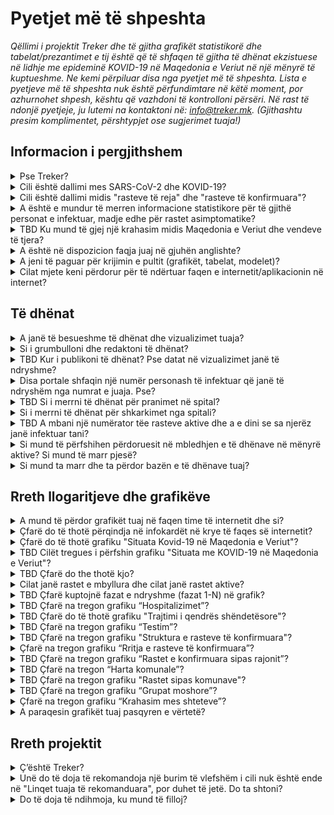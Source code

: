<h1> Pyetjet më të shpeshta</h1>

_Qëllimi i projektit Treker dhe të gjitha grafikët statistikorë dhe tabelat/prezantimet e tij është që të shfaqen të gjitha të dhënat ekzistuese në lidhje me epideminë KOVID-19 në Maqedonia e Veriut në një mënyrë të kuptueshme. Ne kemi përpiluar disa nga pyetjet më të shpeshta. Lista e pyetjeve më të shpeshta nuk është përfundimtare në këtë moment, por azhurnohet shpesh, kështu që vazhdoni të kontrolloni përsëri. Në rast të ndonjë pyetjeje, ju lutemi na kontaktoni në: info@treker.mk. (Gjithashtu presim komplimentet, përshtypjet ose sugjerimet tuaja!)_


## Informacion i pergjithshem

<details>
  <summary id=why-sledilnik>Pse Treker?</summary>

Qëllimi ynë është të ndihmojmë të kuptohet përhapja e virusit dhe të ndihmojmë në rritjen e vetëdijës, reagimit dhe efektivitetit të masave të zbatuara për të frenuar virusin. Mund të mësoni më shumë rreth projektit në skedën [Për neve](/sq/about). 

</details>

<details>
  <summary id=virus-vs-disease>Cili është dallimi mes SARS-CoV-2 dhe KOVID-19? </summary>

**SARS-CoV-2** iështë akronim për ‘Sindromë e rëndë Akute e frymëmarrjes Koronavirus 2’ - që është emri i pranuar ndërkombëtarisht i virusit që shkakton sëmundjen e quajtur  **KOVID-19**. Emri i fundit është gjithashtu një akronim, i krijuar nga fjalët  COrona VIrus Disease (Sëmundja Korona Virus), dhe 2019, është viti kur e njëjta shpërtheu për herë të parë.


</details>

<details>
  <summary id=confirmed-cases>Cili është dallimi midis "rasteve të reja" dhe "rasteve të konfirmuara"?
</summary>

Terminologjia në përdorim në Treker shpjegohet nën  [Çfarë do të thotë](#chart-terminology). ASipas përcaktimit të OBSH-së, një rast i konfirmuar është një person me konfirmim laboratorik të infeksionit KOVID-19, pavarësisht nga shenjat dhe simptomat klinike. Termat e tjerë, siç është të infektuar të ri, mund të shfaqen në media, por nuk përdoren në grafikët tanë. Të gjitha termat e përdorur nga Treker shpjegohen në këto Pyetje më të shpeshta. 

</details>

<details>
  <summary id=all-infected>A është e mundur të merren informacione statistikore për të gjithë personat e infektuar, madje edhe për rastet asimptomatike?
</summary>

Fatkeqësisht, këto të dhëna tani nuk janë të disponueshme. Ekzistojnë disa arsye: Më parë, testet kanë mbuluar vetëm një pjesë të caktuar të popullsisë (pacientë me shenja dhe simptoma të infeksionit akut të frymëmarrjes, të cilët mund të kenë nevojë për trajtim spitalor, profesionistë të kujdesit shëndetësor, banorë të pensionuarëve me simptoma të frymëmarrjes dhe njerëz mbi 60 vjeç nëse mjeku i tyre kështu kërkon). Edhe pse tani udhëzimi i testimit për KOVID-19 është zgjëruar për të përfshirë cilindo që shfaq simptoma të sëmundjes, shumë mund të jenë bartës pa ose vetëm simptoma të buta. Për këtë arsye, statistikat tona mund të mbulojnë vetëm një pjesë të popullsisë që tregon qartë shenja të infeksionit. Kështu, popullata më e re dhe ato të patestuar përfaqësohen në mënyrë disproporcionale. Të dhënat për pacientët asimptomatikë të cilët nuk shfaqin simptoma dhe nuk janë regjistruar askund nuk mund të sigurohen.

</details>

<details>
  <summary id=other-countries>TBD Ku mund të gjej një krahasim midis Maqedonia e Veriut dhe vendeve të tjera?</summary>

Ju mund të gjeni një  [grafik krahasimi ](/sq/stats#countries-chart) në pjesën e poshtme të pultit. Grafiku tregon një krahasim midis Maqedonia e Veriut dhe grupimeve të ndryshme të vendeve në lidhje me numrin e vdekjeve të shkaktuara nga KOVID-19 për një milion banorë. Grupimet e vendeve që krahasohen me Maqedonia e Veriut janë si në vijim:

-   Vendet kritike (BE)
-   Vendet kritike (globale)
-   Vendet fqinje
-   Vendet Nordike
-   Vendet e Azisë Lindore dhe Oqeanisë


Grafiku është rregulluar në mënyrë kronologjike, nga 1 janari, nga vdekja e parë, dhe nga vdekja e parë në një milion, përkatësisht. Mund të ndryshoni pamjen e shfaqjeve të ndryshme kronologjike të krahasimeve të grupimeve të ndryshme të vendeve duke klikuar në skedat e duhura.

</details>

<details>
  <summary id=english-translation>A është në dispozicion faqja juaj në gjuhën anglishte?</summary>

Aktualisht janë në dispozicion vetëm pjesa [Për neve ](/en/about) adhe këto pyetje më të shpeshta, ndërsa pjesa tjetër e faqes së internetit duhet të përkthehet plotësisht. Sidoqoftë, pjesa e tekstit dhe kodi burimor janë në dispozicion si burim i hapur nëse jeni të interesuar të na ndihmoni të përkthenim. Të gjitha  [të dhënat në bazën e të dhënave ](https://github.com/treker-mk) tashmë janë shënuar me etiketa në anglisht, kështu që përdorimi i tij ndërkombëtar (eksporti) është gjithashtu i mundur.

</details>

<details>
  <summary id=are-you-paid>A jeni të paguar për krijimin e pultit (grafikët, tabelat, modelet)?</summary>

Aspak. Treker është një nismë jofitimprurëse e krijuar për të mbështetur përpilimin dhe redaktimin e vazhdueshëm të të dhënave kryesore për përhapjen e koronavirusit në Slloveni. Baza e të dhënave tona është publike dhe lirisht e disponueshme, falas, dhe jo-komerciale, dhe do të mbetet e tillë. Ju lutemi kontrolloni se [Si mund ta marr dhe ta përdor bazën tuaj e të dhënave?](#data-usage)

</details>

<details>
  <summary id=tech-used>Cilat mjete keni përdorur për të ndërtuar faqen e internetit/aplikacionin në internet?</summary>

Sajti është në JavaScript duke përdorur Vue.js, vizualizimet dhe grafikët bëhen në F# duke përdorur bibliotekat Highcharts, dhe projekti është i hapur dhe i disponueshëm në [GitHub – Treker](https://github.com/treker).

</details>

## Të dhënat

<details>
  <summary id=data-reliability>A janë të besueshme të dhënat dhe vizualizimet tuaja?</summary>

Të dhënat grumbullohen nga burime publike të verifikuara, të cilat janë shënuar në skedën  [Burimet](/sq/sources). 

Treker merr të dhëna zyrtare për COVID-19 drejtëpërdrejtë nga Ministria e Shëndetësisë, IKSHP (Instituti Kombëtar i Shëndetit Publik) dhe institucionet e tjera shëndetësore. Ekipi i Treker nuk garanton saktësinë e të dhënave origjinale dhe boton vetëm të dhëna të marra nga burime zyrtare ose media, por ne bëjmë kontroll të kryqëzuar nëse të gjitha të dhënat janë të sakta dhe në përputhje me burimin e dhënë.

</details>

<details>
  <summary id=data-collection>Si i grumbulloni dhe redaktoni të dhënat?</summary>

[Baza e të dhënave TBD](https://docs.google.com/spreadsheets/) është ndërtuar nga të dhënat e burimit IJZ (sipas kategorisë). Të dhënat sipas rajonit dhe moshës përpunohen me vonesë dhe më në fund azhurnohen pasi të njihen rezultatet e hulumtimit demografik në vazhdim. Komunat gjurmohen në tabelën [TBD (Komunat).](https://docs.google.com/spreadsheets/).

Redaktimi i të dhënave për kujdesin spitalor  – [Tabela Pacienti (Pacientët) TBD](https://docs.google.com/spreadsheets/):


- Ne e monitorojmë numrin e spitaleve: të gjitha repartet, në NjQV dhe ventilatorët.

- Ne gjithashtu regjistrojmë tranzicione (pranim/lëshim) midis fazave individuale të sëmundjes (kur kjo është e zbulueshme) nga të dhënat e marra.

- Kur informacioni i tranziimit (pranimit/largimit) është i paplotë, vlerat përcaktohen me përfundim (duke përdorur një formulë).

- Të gjitha burimet dhe konkluzionet regjistrohen si koment në qelizat individuale (të kontrollueshme).

- Të dhënat krahasohen me të dhënat përmbledhëse për pacientët që qëndrojnë në NjQV të publikuara nga Qeveria e Maqedonia e Veriut
  
  </details>

<details>
  <summary id=data-publish-time>TBD Kur i publikoni të dhënat? Pse datat në vizualizimet janë të ndryshme?
</summary>

Shumica e të dhënave për ditën e mëparshme grumbullohen në ora 11:59 (teste, raste të konfirmuara...), dhe të dhënat e spitaleve merren kryesisht në 9 të mëngjesit çdo ditë për të gjitha spitalet. **Our data is usually updated between TBD**
Kur publikojmë të dhëna ditore të azhurnuara, ato janë të disponueshme në të gjitha kanalet tona të shpërndarjes (CSV, REST, faqen e internetit), dhe gjithashtu i raportojmë ato në rrjetet sociale  ([Facebook TBD](https://www.facebook.com/) dhe  [Twitter TBD](https://twitter.com/)).

</details>

<details>
  <summary id=data-differences>Disa portale shfaqin një numër personash të infektuar që janë të ndryshëm nga numrat e juaja. Pse?
  </summary>

Treker përdor vetëm të dhëna të vlefshme dhe zyrtare të raportuara çdo ditë nga Instituti Kombëtar i Shëndetit Publik (IKSHP) dhe të gjitha spitaleve sllovene që trajtojnë KOVID-19. Të dhënat tona kështu vijnë drejtpërdrejtë nga burime të verifikuara, dhe ne gjithashtu kemi informacione të krahasuara që nga fillimi (TBD 4 Mars 2020). Dallimet zakonisht ndodhin sepse media dhe portale të ndryshme marrin të dhënat në periudha të ndryshme të ditës ose përdorin një metodologji të dyshimtë. Shih gjithashtu [A janë të besueshme të dhënat dhe vizualizimet e juaja?](#data-reliability) 

</details>

<details>
  <summary id=data-hospital-in>TBD Si i merrni të dhënat për pranimet në spital?</summary>

Spitalet jo gjithmonë raportojnë pranime ose shkarkime individuale nga të cilat mund të marrim të dhëna të sakta. Numri i pranimeve zakonisht llogaritet nga të dhënat për spitalin aktual dhe aktualisht nga diferenca e krahasuar me ditën e më parme, për të cilën shtojmë numrin e të pushuarve dhe të vdekurve në një ditë të caktuar. Ne mbajmë shënime për pranimet dhe shkarkimet në njësitë e kujdesit intensiv dhe për lidhje dhe shkëputje në/nga ventilatorët në një mënyrë të ngjashme.

</details>

<details>
  <summary id=data-hospital-out>Si i merrni të dhënat për shkarkimet nga spitali?</summary>

Informacioni mbi shkarkimet nga spitalet llogaritet nga të dhënat e marra çdo ditë drejtpërdrejtë nga spitalet, d.m.th. nga një burim i verifikuar. Kryesisht marrim numrin ditor të shkarkimeve për të gjitha spitalet, nga të cilat mund të nxjerrim numrin e të sapo pranuaurve. Shihni gjithashtu [Si i merrni të dhënat për pranimet në spital?](#data-hospital-in)

</details>

<details>
  <summary id=data-active-cases>TBD A mbani një numërator tëe rasteve aktive dhe a e dini se sa njerëz janë infektuar tani?</summary>

TBD 
</details>

<details>
  <summary id=data-contribute>Si mund të përfshihen përdoruesit në mbledhjen e të dhënave në mënyrë aktive? Si mund të marr pjesë?</summary>

Ju mund të ndihmoni vullnetarisht duke mbledhur dhe verifikuar të dhënat nga media (si dhe nga terreni), me analiza statistikore dhe të tjera, etj. Mund të na kontaktoni në info@treker.mk inëse dëshironi të merrni pjesë.

Treker nuk mbledh informacione personale të përdoruesve dhe as informacion që individët dëshirojnë të ndajnë në lidhje me gjendjen e tyre ose statusin e spitalit.


</details>

<details>
  <summary id=data-usage>Si mund ta marr dhe ta përdor bazën e të dhënave tuaj?</summary>

Baza e të dhënave e jonë është publike dhe lihet lirshëm në formën e  [**CSV**, **REST**, and **Google Sheet**](/sq/datasources). Ju lutemi na tregoni qëllimin për të cilin do të përdorni informacionin dhe sigurohuni që të përfshini Treker si burimin e të dhënave tuaja.

Meqenëse të gjitha të dhënat në bazën e të dhënave tashmë janë shënuar me etiketa në gjuhën anglishte (shiko gjithashtu  [A është në dispozicion faqja juaj në internet në gjuhën anglishte?](#english-translation)), përdorimi i tyre ndërkombëtar (eksporti, shfaqja) është gjithashtu i mundur.

</details>

## Rreth llogaritjeve dhe grafikëve


<details>
  <summary id=chart-usage>A mund të përdor grafikët tuaj në faqen time të internetit dhe si?</summary>

Sigurt! Ju mund të vendosni çdo grafik ose shpallje në faqen tuaj - duke përmendur burimin, natyrisht [Klikoni këtu](/sq/embed) dhe zgjidhni grafikun që dëshironi të futni nga lista. Ju lutemi na tregoni për përdorimin tuaj  (info@treker.mk) dhe ne do të jemi të lumtur të shtojmë faqen tuaj në koleksionin tonë të [linqeve të rekomanduara](/sq/links). 

</details>

<details>
  <summary id=chart-infocard-percent>Çfarë do të thotë përqindja në infokardët në krye të faqes së internetit?</summary>

Kjo është një normë e përqindjes së rritjes në një datë të veçantë në numrin e rasteve të konfirmuara rishtas në krahasim me një ditë më parë. Nëse për shembull, në njësinë e kujdesit intensiv ishin dje 16 veta dhe sot ata pranuan edhe katër, kjo është 25% më shumë se situata e djeshme.

</details>

<details>
  <summary id=metrics-comparison-chart>Çfarë do të thotë grafiku "Situata Kovid-19 në Maqedonia e Veriut"?
</summary>

[Grafiku](/sq/stats#metrics-comparison-chart) tregon dinamikën e përditshme dhe të përgjithshme të përhapjes së infeksionit nga fillimi deri në ditët e sotme. Treguesit e përdorur (shiko [Cilët tregues i përfshin grafiku "Situata me KOVID-19 në Maqedonia e Veriut?"](#chart-metrics-included)) na ndihmojnë të kuptojmë nëse dhe sa me sukses po kontrollojmë përhapjen e virusit. Ne mund të monitorojmë shkallën e rritjes ditore të rasteve të konfirmuara rishtazi dhe në mënyrë jodirekte të shohim nëse masat funksionojnë; informacioni për numrin e spitaleve dhe përqindjen e atyre në NjQI tregon se sa njerëz janë seriozisht të rrezikuar nga sëmundja, por në të njëjtën kohë, këto të dhëna na tregojnë edhe barrën e vërtetë për sistemin shëndetësor.

Pikat e zbërthimit tregohen më poshtë, në afatin kohor: nga rasti i parë i konfirmuar (TBD 2020) deri në masat (sipas fjalës dhe datës) të marra për të frenuar përhapjen dhe relaksimin e tyre. Kjo na ndihmon të monitorojmë dinamikën e variablave në lidhje me masat.


</details>

<details>
  <summary id=chart-metrics-included>TBD Cilët tregues i përfshin grafiku "Situata me KOVID-19 në Maqedonia e Veriut"?</summary>

[Grafiku](/sq/stats#metrics-comparison-chart) përfshin:
  
* **Testet (në ditë)** = Numri i testeve të kryer për praninë e virusit SARS-CoV-2 që shkakton COVID-19. Në fazat e para të epidemisë, ky ishte një tregues i rëndësishëm i përhapjes së virusit, por me ndryshimin në metodologjinë e testimit, d.m.th. të mostrës së testuar, ajo u shndërrua në një tregues të aftësisë së sistemit kombëtar të shëndetit dhe diagnostikimit.

* **Testet (gjithsej)** = Shuma e provave deri në; të dhënat janë të dobishme për sa i përket krahasimit ose për sa i përket proporcionit të tërë popullatës së testuar, por mund të jetë çorientuese pasi individë të caktuar mund të testohen disa herë (p.sh. profesionistë shëndetësorë, punonjës në qendrat e të moshuarve, etj.).

* **Rastet e konfirmuara (në ditë)** = Numri i infektuar të konfirmuar në ditë bazuar në teste. Ky tregues nuk pasqyron dinamikën aktuale të personave të infektuar rishtas në popullatë, pasi testet nuk e marrin si shembull tërë popullatën, por synojnë njerëzit në rrezik dhe grupe të caktuara profesionale.

* **Rastet e konfirmuara (gjithsej)** = Numri total i të gjitha rasteve të konfirmuara brenda një dite të caktuar.

* **Rastet e konfirmuara (aktive)** = Rastet e konfirmuara (gjithsej) - Të rikuperuar (gjithsej) - Të vdekur (gjithsej)

* **Të rikuperuar (gjithsej)** = TBD

* **Të hospitalizuar (aktiv)** = Numri aktual i njerëzve në kujdesin spitalor (qoftë në repartin e zakonshëm ose në NjQI).

* **Të hospitalizuar (total)** = Shuma e pranimeve në spital sipas datës.

* **NJQI (aktive)** = Numri aktual i njerëzve në NjQI (njësi të kujdesit intensiv).

* **ONë ventilator (aktiv)** = Numri aktual i personave që kanë nevojë për një ventilator.

* **Të shkarkuar nga spitali (çdo ditë)** = Numri i shkarkimeve nga spitali atë ditë.

* **Të shkarkuar nga spitali (gjithsej)** = Shuma e të gjithë personave që janë larguar nga spitali deri më sot.

* **Vdekjet (në ditë)** = Numri i vdekjeve për shkak të KOVID-19 në atë ditë.

* **Vdekjet (gjithsej)** = Shuma e të gjitha vdekjeve deri më sot.
  
</details>

<details>
  <summary id=chart-terminology>TBD Çfarë do the thotë kjo?
</summary>
  
Treker përdor terminologjinë e cila është në përputhje me direktivat zyrtare të OBSH dhe ECDC (Qendra Evropiane për Parandalimin dhe Kontrollin e Sëmundjeve). Ne i përdorim etiketat e mëposhtme në shpalljet:  
* **Raste të konfirmuara** = Ky është numri i personave që testuan pozitivisht për virusin SARS-CoV-2. Meqenëse numri i rasteve të konfirmuara varet vetëm nga testimi, numri i rasteve të konfirmuara është dukshëm më i ulët se numri aktual i të infektuarve.

* **Të hospitalizuar** = Ky është numri i rasteve të konfirmuara simptoma kaq të rënda të COVID-19 sa janë pranuar në spital.

* **Në NJQI** = Tregon numrin e personave të shtruar në spital, të cilët janë në rrezik vdekjeje për shkak të simptomave të rënda të KOVID-19 dhe kërkojnë vendosje në njësinë e kujdesit intensiv. Kjo është një nënbashkësi e kategorisë së *Të hospitalizuar*.

* **ONë ventilator** = Tregon numrin e personave të shtruar në spital në njësinë e kujdesit intensiv, të cilët kërkojnë një ventilator për të marrë frymë. Është një pjesë e kategorive të Kujdesit Intensiv dhe Spitalit.

* **Të rikuperuar** = TBD

</details>

<details>
  <summary id=cases-chart>Cilat janë rastet e mbyllura dhe cilat janë rastet aktive?</summary>

ATë gjitha rastet e konfirmuara tregohen në [grafikun e rasteve të konfirmuara](/sq/stats#cases-chart). Në mënyrë që të jeni në gjendje të monitoroni epideminë, është e rëndësishme të dini se sa janë akoma të infektuar. Për këtë arsye, ne përdorim terminologjinë e mëposhtme:

**Rastet e mbyllura** janë shuma e të gjitha rasteve të konfirmuara që nuk janë më të infektuar me virus, domethënë të rikuperuarit dhe të ndjerit.

**Rastet aktive** janë infeksione të konfirmuara të virusit që ende nuk janë rikuperuar (akoma janë të infektuar me virusin). 
</details>


<details>
  <summary id=chart-phases>TBD Çfarë kuptojnë fazat e ndryshme (fazat 1-N) në grafik?</summary>

Linjat vertikale ndajnë fazat, të përcaktuara me datat, kur autoritetet ndryshuan mënyrën e grumbullimit të informacionit për përhapjen e infeksionit (u futën ndërhyrjet vetë-izoluese, ndalimet për grumbullimin dhe lëvizjen e personave, dhe kërkohej mbrojtje themelore e detyrueshme).

* **Faza 1 (TBD date)**: ...

* **Faza 2 (TBD date)**: ...

* **...**: ...

</details>

<details>
  <summary id=patients-chart>TBD Çfarë na tregon grafiku “Hospitalizimet”?</summary>

TBD [Grafiku](/sq/stats#patients-chart) në pamjen e paracaktuar *Të gjitha spitalet* sna tregon tërë pamjen e qëndrimeve në spitale sipas datës të rregulluar nga gjendja e pacientëve: kolonat me një vlerë pozitive (ato mbi boshtin horizontal) tregojnë numrin e pranuar në spital, numrin e shtruar në spital, ngjyrat e kuqe janë përdorur për të demarkuar individët në NjQI, duke përshkruar në mënyrë specifike se sa prej tyre janë në gjendje kritike në ventilatorët. Kolonat me një vlerë negative (ato nën boshtin horizontal) tregojnë numrin e shkarkimeve dhe vdekjeve atë ditë. Ju gjithashtu mund të zgjidhni spital specifik dhe të shihni vetëm hospitalizimet atje. Nëse zgjidhni pamjen *Sipas spitalit* më poshtë, mund të shihni numrin e personave që janë në kujdesin spitalor për ditë për secilin nga spitalet KOVID-19.
Grafiku mund të ofrojë një pasqyrë të mirë të ngarkesës së spitaleve dhe mund të jetë baza për vlerësimin e kapacitetit spitalor dhe planifikimin e rritjes së tyre të mundshme.

</details>

<details>
  <summary id=hcenters-chart>TBD Çfarë do të thotë grafiku "Trajtimi i qendrës shëndetësore"?</summary>

TBD [Grafiku](/sq/stats#hcenters-chart) tregon trajtimin e dyshimeve të KOVID-19 në qendrat e kujdesit shëndetësor (niveli i kujdesit shëndetësor parësor). Ju mund të tregoni të dhëna për të gjithë vendin ose të zgjidhni një rajon specifik. Qendrat shëndetësore janë pika e parë e hyrjes për marrjen e shtupave që duhet të testohen për praninë e virusit, kështu që një rritje e numrit të dyshimeve dhe referimeve në vetë-izolim mund të jetë një tregues i hershëm se kanë ndodhur shpërthime të reja.

Grafiku madje tregon kështu numrin e të gjitha vizitave urgjente mjekësore (gjithashtu për sëmundje të tjera) në qendrat e kujdesit shëndetësor (shiko shënimet më poshtë), numrin e rasteve të dyshuara të KOVID-19 bazuar në numrin e ekzaminimeve në pikën hyrëse të KOVID-19, dhe të gjitha dyshimet për infeksione të bazuara në bisedë telefonike me pacientë të dyshuar të infektuar. Disa njerëz mund të regjistrohen disa herë, së pari me telefon dhe pastaj gjatë testimit. Ne gjithashtu tregojmë numrin e përgjithshëm të referimeve për vetë-izolim.

Kur raportoni numrin e testeve të kryera, regjistrohen të gjitha testet (përfshirë testet e përsëritura). Numri i testeve pozitive pra përfshin të gjitha testet pozitive - i njëjti person mund të testohet disa herë dhe të llogaritet si pozitiv disa herë. Prandaj, numri i testeve të kryera mund të jetë më i madh se numri i testeve pozitive të raportuara nga laboratorët (atje, secili person regjistrohet vetëm një herë). Shih gjithashtu [Çfarë na tregon grafiku “Testim"?](#test-charts) 

</details>


<details>
  <summary id=tests-chart>TBD Çfarë na tregon grafiku “Testim”?</summary>

[Grafiku](/sq/stats#tests-chart) tregon numrin e përgjithshëm të testeve të rregullta (pasqyreja e Rregullt), dhe testet kombëtare të sondazhit IMI (duke zgjedhur pasqyren e *Anketës*). Kolonat tregojnë numrin e provave negative dhe pozitive në një ditë specifike, dhe kurba tregon përqindjen ditore të testeve pozitive.
 
</details>

<details>
  <summary id=infections-chart>TBD Çfarë na tregon grafiku "Struktura e rasteve të konfirmuara"?</summary>

[Grafiku](/sq/stats#infections-chart) ofron një pasqyrë në pjesën e përditshme të rasteve të konfirmuara nga grupe me rrezik të lartë ose punonjës në zona me rrezik të lartë. Për shkak të të dhënave jo mjaft të sakta për infeksionet e konfirmuara, vlerat ditore (sipas ditëve (mesatare)) tregohen si një mesatare lëvizëse prej 5 ditësh. Shuma e vlerave në një ditë të veçantë, nga 2 ditë para, dhe 2 ditë më pas, është e ndarë me 5. Prandaj, grafiku tregon situatën tre ditë para një dite specifike, dhe në këtë mënyrë marrim një ide më të mirë të tendencave nga grupe individuale. Nëse zgjedhim dritaren  *Total* ose  *Relativ* do të hidhemi nga kurba e rasteve të konfirmuara në histogram, që tregon numrin e personave të infektuar të konfirmuar brenda secilës kategori në një ditë të caktuar.

Rritja e punonjësve të kujdesit shëndetësor të infektuar nuk do të thotë që ata u zbuluan pikërisht atë ditë; ato mund të kenë qenë pozitive më parë por informacionet për statusin e tyre u morën më vonë. 

</details>

<details>
  <summary id=spread-chart>Çfarë na tregon grafiku “Rritja e rasteve të konfirmuara”?</summary>

[Grafiku](/sq/stats#spread-chart) na tregon se sa raste të reja të konfirmuara të infeksioneve ka pasur në një ditë të caktuar, ku OBSH dhe [përcaktimi i ECDC](https://www.ecdc.europa.eu/en/case-definition-and-european-surveillance-human-infection-novel-coronavirus-2019-ncov) që konfirmuan raste janë "persona me konfirmim laboratorik të infeksionit me COVID19". Meqenëse numri i rasteve të konfirmuara varet nga testimi, të dhënat në raste të konfirmuara vlerësohet të jenë shumë më të vogla se numri aktual i personave të infektuar.
  
</details>

<details>
  <summary id=regions-chart>TBD Çfarë na tregon grafiku “Rastet e konfirmuara sipas rajonit”?</summary>

[Grafiku](/sq/stats#regions-chart) tregon dinamikën e rritjes së rasteve të konfirmuara nga rajone të zgjedhura. Rajonet individuale mund të krahasohen lehtësisht duke zgjedhur ato që dëshironi të tregohen në grafik duke klikuar në rajone specifike poshtë grafikut. Nga kurba, ne mund të shohim shpejt se cilat rajone kanë më së shumti dhe cilat kanë më pak raste të konfirmuara dhe si ka ndryshuar ky numër me kalimin e kohës.
</details>

<details>
  <summary id=map-chart>TBD Çfarë na tregon “Harta komunale”?</summary>

TBD [Harta](/sq/stats#map-chart) na tregon pasqyrën epidemiologjike të bashkive individuale, pasi lejon shfaqjen e *Rasteve të konfirmuara* (hije të kuqe) ose të  *Vdekur* (hije gri). Kur tregojmë raste të konfirmuara, mund të shohim se cilat komuna janë më "të shëndetshme" (të bardha) dhe cilat janë aktualisht më të "infektuara" (hije të kuqe) - nëse rastet e reja janë ende duke u shfaqur ose jo - dhe në lidhje me pjesën e popullatës (Përqindja e popullsisë është shfaqja e paracaktuar). Në të majtë, ne mund të përdorim filtrin (7, 14 ose 21 ditë) për të përcaktuar se në cilën periudhë kohore shohim të dhëna për raste të reja të konfirmuara ose vdekje. Për ato komuna ku ende janë konfirmuar raste të reja, mund të konkludojmë se epidemia është akoma aktive. (Sigurisht, kjo nuk do të thotë domosdoshmërisht që virusi nuk është i pranishëm në komuna pa raste të reja të konfirmuara, por është një tregues i "shëndetit" të një zone të caktuar.) Më shumë detaje janë në dispozicion në artikullin e mesëm [Kje so “zdrave” občine? (Kje so "zdrave" "Občine? (Ku janë komunat "të shëndetshme"?)](https://medium.com/sledilnik/kje-so-zdrave-ob%C4%8Dine-613afc42b023) 

Duke klikuar në  *Absolute* në këndin e sipërm të djathtë, ne mund të ndryshojmë ekranin dhe të shohim numrin e përgjithshëm të rasteve ose vdekjeve të konfirmuara rishtazi në një kornizë kohore të zgjedhur (7, 14 ose 21 ditë) në komuna sipas mënyrës se si ato janë pikturuar.
</details>

<details>
  <summary id=municipalities-chart>TBD Çfarë na tregon grafiku "Rastet sipas komunave"?</summary>

TBD [Grafiku](/sq/stats#municipalities-chart) tregon komuna individuale në kolona më në detaje me numrin e çështjeve të konfirmuara sipas ditëve, me raste aktive, rikuperime (vlerësime) dhe vdekje në secilën komunë. Më poshtë bashkisë mund të gjeni informacione rreth kohës që nga rasti i fundit i konfirmuar. Komunat klasifikohen në bazë të rastit kur konfirmohet rasti i fundit i konfirmuar atje, nga i cili mund të konkludojmë se cilat komuna aktualisht janë më të "infektuara" dhe cilat janë "më të shëndetshme" se të tjerat.

Ekrani mund të ndryshohet duke zgjedhur pamje të ndryshme mbi grafik: nëse zgjidhni ekranin *Aktiv*, komunat do të klasifikohen sipas vlerësimit aktual të rasteve aktive; ose nëse zgjidhni *Të gjitha*, atëherë komunat do të rregullohen nga numri më i madh i rasteve të konfirmuara. Nëse zgjidhni *Të gjitha rajonet* nga menyja rënëse, atëherë rastet e konfirmuara do të shfaqen në bashkitë që i përkasin këtij rajoni. Ju gjithashtu lehtë mund të kërkoni për një komunë duke futur emrin e saj në shfletuesin *Gjeje Komunën*.


</details>

<details>
  <summary id=age-groups-chart>TBD Çfarë na tregon grafiku “Grupat moshore”?</summary>

TBD [Grafiku](/sq/stats#age-groups-chart) tregon strukturën moshore të të gjitha rasteve të konfirmuara të koronavirusit dhe vdekjeve. Grafiku gjithashtu tregon demarkacionin sipas gjinisë. Ekrani tregon vlera absolute dhe mund të ndryshohet në të djathtën e sipërme në ekranin *Relativ* për një pasqyrë më të mirë se sa është shkalla e vdekshmërisë nga KOVID-19 në lidhje me popullsinë e përgjithshme gjatë gjithë periudhës së epidemisë. Sipas pamjes relative, ekzistojnë opsionet për pamje të ndryshme më poshtë: duke zgjedhur *Proporcionin e rasteve të konfirmuara*, do të shfaqet pjesa e rasteve të konfirmuara brenda një grupmoshë të caktuar. Duke zgjedhur shkallën e *Vdekjes*, ne do të shohim numrin e vdekjeve për nga madhësia e popullsisë. Duke zgjedhur *Vdekjet me numër të rasteve të konfirmuara*, ne mund të kuptojmë se cila ishte përqindja e vdekjeve në një grupmoshë të veçantë në lidhje me numrin e rasteve të konfirmuara.

Demografia mund të na ndihmojë të kuptojmë se si është përhapur pandemia dhe pse ka prekur në mënyrë disproporcionale grupmosha të caktuara. Sipas të dhënave të njohura aktualisht, KOVID-19 është më e rrezikshme për të moshuarit dhe ata me komorbiditete, dhe sipas disa të dhënave, burrat janë më të ekspozuar. Sidoqoftë, për të kuptuar të gjithë faktorët, do të na duhej të siguronim më shumë të dhëna: cilat ishin komorbiditetet, gjendja socio-ekonomike e pacientëve, zona gjeografike, etj.

*Vërejtje: Për dallim nga të dhënat e tjera që publikohen rregullisht për kategori të ndryshme, burimet zyrtare marrin të dhëna demografike me kohëzgjatje (mosha, bashkia ...), kështu që këto zakonisht njihen me një vonesë një-ditore. Kjo është edhe arsyeja që në ekranin e Grupeve moshore, mund të ketë disa devijime nga të dhënat në ekranet e tjera, siç janë vlerat më të ulëta të numrit të rasteve të konfirmuara dhe vdekjeve.*

</details>

<details>
  <summary id=countries-chart>Çfarë na tregon grafiku “Krahasim mes shteteve”?</summary>

[Grafiku](/sq/stats#countries-chart) tregon një krahasim midis Maqedonia e Veriutsë dhe grupeve të ndryshme të vendeve për sa i përket numrit të vdekjeve për shkak të KOVID-19 në një milion banorë. Grafiku është rregulluar në mënyrë kronologjike. Ju mund të ndryshoni pamjen e shfaqjeve të ndryshme kronologjike të krahasimeve të grupimeve të ndryshme të vendeve duke klikuar në skedat e duhura më poshtë.  

</details>

<details>
  <summary id=chart-reality>A paraqesin grafikët tuaj pasqyren e vërtetë?</summary>

Po, aq sa munden, duke pasur parasysh kufizimet e pasqyreve aktuale dhe të vetë të dhënave: grafikët në këtë faqe tregojnë vetëm atë që mund të nxirret nga informacioni i dhënë. Për shembull, numri i përgjithshëm i testeve përfaqëson numrin e testeve të kryera deri më sot, por nuk pasqyron numrin e përgjithshëm të personave të testuar, pasi disa njerëz, siç janë profesionistë të kujdesit shëndetësor dhe njerëz të dyshuar se janë infektuar, janë testuar vazhdimisht.

Sidoqoftë, numri i rasteve të konfirmuara varet vetëm nga testimi. Meqenëse shumica e personave të infektuar, të cilët kanë simptoma të buta ose pa asnjë, nuk janë testuar fare për KOVID-19, numri i rasteve të konfirmuara është dukshëm më i ulët se numri aktual i të infektuarve.

</details>

## Rreth projektit

<details>
  <summary id=what-is-sledilnik>Ç’është Treker?</summary>

[Treker](/sq/about) është një projekt me të dhëna të hapura dhe me burim të hapur që mbledh, analizon dhe shfaq disa nga të dhënat më të dobishme për të kuptuar më mirë përhapjen e pandemisë së koronavirusit dhe sëmundjes KOVID-19, së bashku me dinamikën dhe shtrirjen e saj. Ne duam të bëjmë vizualizime të qarta grafike dhe statistikore të asaj që të dhënat dhe rishikimet aktuale na tregojnë për përhapjen e virusit në Maqedonia e Veriut, dhe të sigurojmë që informacioni për madhësinë dhe ashpërsinë e problemit KOVID-19 në Maqedonia e Veriut të bëhet i arritshëm dhe i kuptueshëm për të gjithë.

</details>

<details>
  <summary id=add-link>Unë do të doja të rekomandoja një burim të vlefshëm i cili nuk është ende në "Linqet tuaja të rekomanduara", por duhet të jetë. Do ta shtoni?</summary>

Na kontaktoni në info@treker.mk – ne do të rishikojmë linkun e sugjeruar dhe, nëse faqja është e besueshme dhe e dobishme, do të jemi të lumtur ta përfshijmë atë në [Linqet](/sq/links) tona të rekomanduara.

Nëse dëshironi të shkoni një hap më tej dhe të kontribuoni në qëllimin tonë të përbashkët, paraqisni një kërkesë tërheqje (PR) në  [GitHub](https://github.com/treker-mk/website/blob/master/src/content/links_sq.md).

</details>

<details>
  <summary id=how-to-help>Do të doja të ndihmoja, ku mund të filloj?</summary>

Kontaktoni me ne në info@treker.mk dhe përshkruani shkurtimisht se kush jeni dhe si mund të kontribuoni në projekt. Jeni të mirëseardhur për të ndihmuar.

</details>
